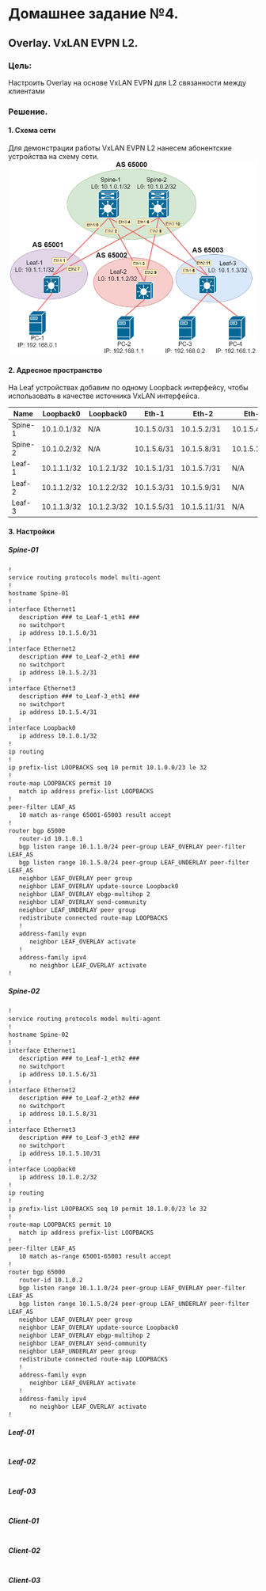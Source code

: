 # Домашнее задание №4.
## Overlay. VxLAN EVPN L2. 
### Цель:
Настроить Overlay на основе VxLAN EVPN для L2 связанности между клиентами

### Решение.
#### 1. Схема сети
Для демонстрации работы VxLAN EVPN L2 нанесем абонентские устройства на схему сети. 
![dz-5_topo_VxLAN_EVPN.png](dz-5_topo_VxLAN_EVPN.png)

#### 2. Адресное пространство
На Leaf устройствах добавим по одному Loopback интерфейсу, чтобы использовать в качестве источника VxLAN интерфейса.  

|Name|Loopback0|Loopback0|Eth-1|Eth-2|Eth-3|
|---|---|---|---|---|---|
Spine-1|10.1.0.1/32|N/A|10.1.5.0/31|10.1.5.2/31|10.1.5.4/31|
Spine-2|10.1.0.2/32|N/A|10.1.5.6/31|10.1.5.8/31|10.1.5.10/31|
Leaf-1|10.1.1.1/32|10.1.2.1/32|10.1.5.1/31|10.1.5.7/31|N/A|
Leaf-2|10.1.1.2/32|10.1.2.2/32|10.1.5.3/31|10.1.5.9/31|N/A|
Leaf-3|10.1.1.3/32|10.1.2.3/32|10.1.5.5/31|10.1.5.11/31|N/A|

#### 3. Настройки

##### Spine-01
```
!
service routing protocols model multi-agent
!
hostname Spine-01
!
interface Ethernet1
   description ### to_Leaf-1_eth1 ###
   no switchport
   ip address 10.1.5.0/31
!
interface Ethernet2
   description ### to_Leaf-2_eth1 ###
   no switchport
   ip address 10.1.5.2/31
!
interface Ethernet3
   description ### to_Leaf-3_eth1 ###
   no switchport
   ip address 10.1.5.4/31
!
interface Loopback0
   ip address 10.1.0.1/32
!
ip routing
!
ip prefix-list LOOPBACKS seq 10 permit 10.1.0.0/23 le 32
!
route-map LOOPBACKS permit 10
   match ip address prefix-list LOOPBACKS
!
peer-filter LEAF_AS
   10 match as-range 65001-65003 result accept
!
router bgp 65000
   router-id 10.1.0.1
   bgp listen range 10.1.1.0/24 peer-group LEAF_OVERLAY peer-filter LEAF_AS
   bgp listen range 10.1.5.0/24 peer-group LEAF_UNDERLAY peer-filter LEAF_AS
   neighbor LEAF_OVERLAY peer group
   neighbor LEAF_OVERLAY update-source Loopback0
   neighbor LEAF_OVERLAY ebgp-multihop 2
   neighbor LEAF_OVERLAY send-community
   neighbor LEAF_UNDERLAY peer group
   redistribute connected route-map LOOPBACKS
   !
   address-family evpn
      neighbor LEAF_OVERLAY activate
   !
   address-family ipv4
      no neighbor LEAF_OVERLAY activate
!
```
##### Spine-02
```
!
service routing protocols model multi-agent
!
hostname Spine-02
!
interface Ethernet1
   description ### to_Leaf-1_eth2 ###
   no switchport
   ip address 10.1.5.6/31
!
interface Ethernet2
   description ### to_Leaf-2_eth2 ###
   no switchport
   ip address 10.1.5.8/31
!
interface Ethernet3
   description ### to_Leaf-3_eth2 ###
   no switchport
   ip address 10.1.5.10/31
!
interface Loopback0
   ip address 10.1.0.2/32
!
ip routing
!
ip prefix-list LOOPBACKS seq 10 permit 10.1.0.0/23 le 32
!
route-map LOOPBACKS permit 10
   match ip address prefix-list LOOPBACKS
!
peer-filter LEAF_AS
   10 match as-range 65001-65003 result accept
!
router bgp 65000
   router-id 10.1.0.2
   bgp listen range 10.1.1.0/24 peer-group LEAF_OVERLAY peer-filter LEAF_AS
   bgp listen range 10.1.5.0/24 peer-group LEAF_UNDERLAY peer-filter LEAF_AS
   neighbor LEAF_OVERLAY peer group
   neighbor LEAF_OVERLAY update-source Loopback0
   neighbor LEAF_OVERLAY ebgp-multihop 2
   neighbor LEAF_OVERLAY send-community
   neighbor LEAF_UNDERLAY peer group
   redistribute connected route-map LOOPBACKS
   !
   address-family evpn
      neighbor LEAF_OVERLAY activate
   !
   address-family ipv4
      no neighbor LEAF_OVERLAY activate
!
```
##### Leaf-01
```

```
##### Leaf-02 
```

```
##### Leaf-03
```

```
##### Client-01
```

```
##### Client-02
```

```
##### Client-03
```

```